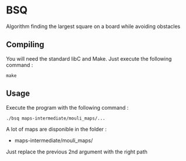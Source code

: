 # BSQ

Algorithm finding the largest square on a board while avoiding obstacles

## Compiling
You will need the standard libC and Make.
Just execute the following command :

    make

## Usage
Execute the program with the following command :

    ./bsq maps-intermediate/mouli_maps/...
A lot of maps are disponible in the folder : 
 - maps-intermediate/mouli_maps/

Just replace the previous 2nd argument with the right path

